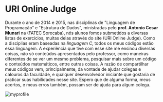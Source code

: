 URI Online Judge
======

Durante o ano de 2014 e 2015, nas disciplinas de "Linguagem de Programação" e "Estrutura de Dados", ministradas pelo **prof. Antonio Cesar Munari** na (FATEC Sorocaba), nós alunos fomos submetidos a diversas listas de exercícios, muitas delas através do site (URI Online Judge). 
Como a disciplias eram baseadas na _linguagem C_, todos os meus códigos estão essa linguagem.
A experiência que tive com esse site me ensinou diversas coisas, não só conteúdos apresentados pelo professor, como maneiras diferentes de se ver um mesmo problema, pesquisar mais sobre um código e conteúdos matemáticos, entre outras coisas.
A razão de compartilhar meus códigos vem, principalmente, da vontade de ajudar colegas e calouros da faculdade, e qualquer desenvolvedor iniciante que gostaria de praticar suas habilidades nesse site. Espero que de alguma forma, meus acertos, e meus erros também, possam ser de ajuda para algum colega.

![myprofile](https://github.com/fromnanda/URI-Online-Judge/blob/master/uri.png)
